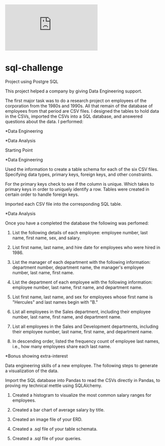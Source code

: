 ![PostgreSQL_PythonAlchemy.pdf](https://github.com/Yazz-01/sql-challenge/files/6527354/PostgreSQL_PythonAlchemy.pdf)
# sql-challenge
Project using Postgre SQL

This project helped a company by giving Data Engineering support. 

The first major task was to do a research project on employees of the corporation from the 1980s and 1990s. All that remain of the database of employees from that period are CSV files.
I designed the tables to hold data in the CSVs, imported the CSVs into a SQL database, and answered questions about the data. I performed:


*Data Engineering

*Data Analysis

  Starting Point

*Data Engineering

Used the information to create a table schema for each of the six CSV files. Specifying data types, primary keys, foreign keys, and other constraints.

For the primary keys check to see if the column is unique. Which takes to primary keys in order to uniquely identify a row. Tables were created in certain order to handle foreign keys.

Imported each CSV file into the corresponding SQL table. 



*Data Analysis

Once you have a completed the database the following was perfomed:


1. List the following details of each employee: employee number, last name, first name, sex, and salary.


2. List first name, last name, and hire date for employees who were hired in 1986.


3. List the manager of each department with the following information: department number, department name, the manager's employee number, last name, first name.


4. List the department of each employee with the following information: employee number, last name, first name, and department name.


5. List first name, last name, and sex for employees whose first name is "Hercules" and last names begin with "B."


6. List all employees in the Sales department, including their employee number, last name, first name, and department name.


7. List all employees in the Sales and Development departments, including their employee number, last name, first name, and department name.


8. In descending order, listed the frequency count of employee last names, i.e., how many employees share each last name.



*Bonus showing extra-interest

Data engineering skills of a new employee. The following steps to generate a visualization of the data.

Import the SQL database into Pandas to read the CSVs directly in Pandas, to proving my technical mettle using SQLAlchemy.


1. Created a histogram to visualize the most common salary ranges for employees.

2. Created a bar chart of average salary by title.


3. Created an image file of your ERD.


4. Created a .sql file of your table schemata.


5. Created a .sql file of your queries.



